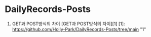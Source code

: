 # DailyRecords-Posts


1. GET과 POST방식의 차이 [GET과 POST방식의 차이][1]
[1]: https://github.com/Holly-Park/DailyRecords-Posts/tree/main "1"
